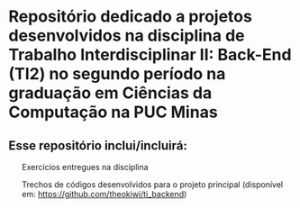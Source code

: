 <h1>
  Repositório dedicado a projetos desenvolvidos na disciplina de Trabalho Interdisciplinar II: Back-End (TI2) no segundo período na graduação em Ciências da Computação na PUC Minas
</h1>


<h2> Esse repositório inclui/incluirá: </h2>
<ul>Exercícios entregues na disciplina</ul>
<ul>Trechos de códigos desenvolvidos para o projeto principal (disponível em: <a href="https://github.com/theokiwi/ti_backend" target="_blank">https://github.com/theokiwi/ti_backend</a>) </ul>
